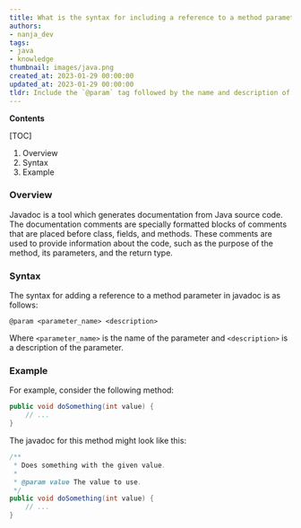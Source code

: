 ```yaml
---
title: What is the syntax for including a reference to a method parameter in a javadoc comment?
authors:
- nanja_dev
tags:
- java
- knowledge
thumbnail: images/java.png
created_at: 2023-01-29 00:00:00
updated_at: 2023-01-29 00:00:00
tldr: Include the `@param` tag followed by the name and description of the parameter in the javadoc comment.
---
```


**Contents**

[TOC]

1. Overview
2. Syntax
3. Example

### Overview
Javadoc is a tool which generates documentation from Java source code. The documentation comments are specially formatted blocks of comments that are placed before class, fields, and methods. These comments are used to provide information about the code, such as the purpose of the method, its parameters, and the return type.

### Syntax
The syntax for adding a reference to a method parameter in javadoc is as follows:

`@param <parameter_name> <description>`

Where `<parameter_name>` is the name of the parameter and `<description>` is a description of the parameter.

### Example
For example, consider the following method:

```java
public void doSomething(int value) {
    // ...
}
```

The javadoc for this method might look like this:

```java
/**
 * Does something with the given value.
 * 
 * @param value The value to use.
 */
public void doSomething(int value) {
    // ...
}
```
